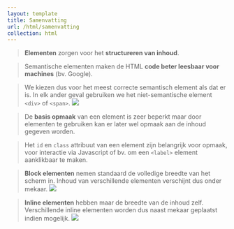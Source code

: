 ```yaml
---
layout: template
title: Samenvatting
url: /html/samenvatting
collection: html
---
```

<blockquote>
<strong>Elementen</strong> zorgen voor het <strong>structureren van inhoud</strong>.
</blockquote>

<blockquote>
Semantische elementen maken de HTML <strong>code beter leesbaar voor machines</strong> (bv. Google).
</blockquote>

<blockquote>
We kiezen dus voor het meest correcte semantisch element als dat er is. In elk ander geval gebruiken we het niet-semantische element <code>&lt;div&gt;</code> of <code>&lt;span&gt;</code>.
<img src="{{ '/html/elementen/images/basis_structuur.jpg' | relative_url}}" />
</blockquote>

<blockquote>
De <strong>basis opmaak</strong> van een element is zeer beperkt maar door elementen te gebruiken kan er later wel opmaak aan de inhoud gegeven worden.
</blockquote>

<blockquote>
Het <code>id</code> en <code>class</code> attribuut van een element zijn belangrijk voor opmaak, voor interactie via Javascript of bv. om een <code>&lt;label&gt;</code> element aanklikbaar te maken.
</blockquote> 

<blockquote>
<strong>Block elementen</strong> nemen standaard de volledige breedte van het scherm in. Inhoud van verschillende elementen verschijnt dus onder mekaar.
<img src="{{ '/html/elementen/images/block.png' | relative_url}}" />
</blockquote>

<blockquote>
<strong>Inline elementen</strong> hebben maar de breedte van de inhoud zelf. Verschillende inline elementen worden dus naast mekaar geplaatst indien mogelijk.
<img src="{{ '/html/elementen/images/inline_block.png' | relative_url}}" />
</blockquote>
